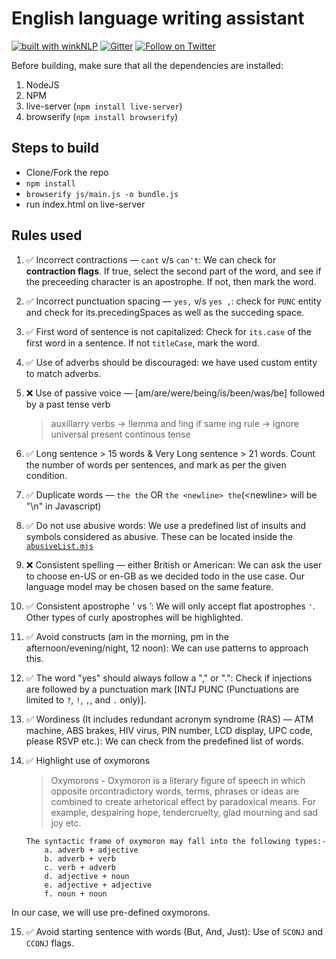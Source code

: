 # English language writing assistant

[![built with winkNLP](https://img.shields.io/badge/built%20with-winkNLP-blueviolet)](https://github.com/winkjs/wink-nlp) [![Gitter](https://img.shields.io/gitter/room/nwjs/nw.js.svg)](https://gitter.im/winkjs/Lobby) [![Follow on Twitter](https://img.shields.io/twitter/follow/winkjs_org?style=social)](https://twitter.com/winkjs_org)

Before building, make sure that all the dependencies are installed:
1. NodeJS
2. NPM
3. live-server (`npm install live-server`)
4. browserify (`npm install browserify`)

## Steps to build
  - Clone/Fork the repo
  - `npm install`
  - `browserify js/main.js -o bundle.js`
  - run index.html on live-server

## Rules used
1. ✅ Incorrect contractions — `cant` v/s `can't`: We can check for **contraction flags**. If true, select the second part of the word, and see if the preceeding character is an apostrophe. If not, then mark the word.

2. ✅ Incorrect punctuation spacing — `yes,` v/s `yes ,`: check for `PUNC` entity and check for its.precedingSpaces as well as the succeding space.

3. ✅ First word of sentence is not capitalized: Check for `its.case` of the first word in a sentence. If not `titleCase`, mark the word.

4. ✅ Use of adverbs should be discouraged: we have used custom entity to match adverbs.

5. ❌ Use of passive voice — [am/are/were/being/is/been/was/be] followed by a past tense verb
    > auxillarry verbs -> !lemma and !ing if same ing rule -> ignore universal present continous tense

6. ✅ Long sentence > 15 words & Very Long sentence > 21 words. Count the number of words per sentences, and mark as per the given condition.

7. ✅ Duplicate words — `the the` OR `the <newline> the`(\<newline\> will be "\n" in Javascript)

8. ✅ Do not use abusive words: We use a predefined list of insults and symbols considered as abusive. These can be located inside the [`abusiveList.mjs`](./js/abusiveList.mjs)

9. ❌ Consistent spelling — either British or American: We can ask the user to choose en-US or en-GB as we decided todo in the use case. Our language model may be chosen based on the same feature.

10. ✅ Consistent apostrophe ' vs ’: We will only accept flat apostrophes `'`. Other types of curly apostrophes will be highlighted.

11. ✅ Avoid constructs (am in the morning, pm in the afternoon/evening/night, 12 noon):
 We can use patterns to approach this.

12. ✅ The word "yes" should always follow a "," or ".": Check if injections are followed by a punctuation mark [INTJ PUNC (Punctuations are limited to `?`, `!`, `,`, and `.` only)].

13. ✅ Wordiness (It includes redundant acronym syndrome (RAS) — ATM machine, ABS brakes, HIV virus, PIN number, LCD display, UPC code, please RSVP etc.): We can check from the predefined list of words.

14. ✅ Highlight use of oxymorons
    > Oxymorons - Oxymoron is a literary figure of speech in which opposite orcontradictory words, terms, phrases or ideas are combined to create arhetorical effect by paradoxical means. For example, despairing hope, tendercruelty, glad mourning and sad joy etc.

    ```
    The syntactic frame of oxymoron may fall into the following types:-
        a. adverb + adjective
        b. adverb + verb
        c. verb + adverb
        d. adjective + noun
        e. adjective + adjective
        f. noun + noun
    ```
In our case, we will use pre-defined oxymorons.

15. ✅ Avoid starting sentence with words (But, And, Just): Use of `SCONJ` and `CCONJ` flags.
